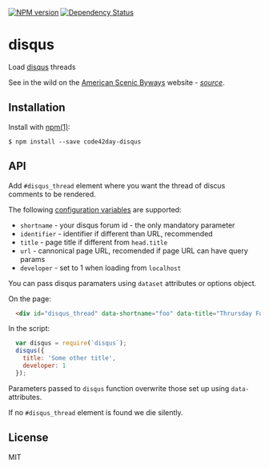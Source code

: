 [![NPM version][npm-image]][npm-url]
[![Dependency Status][gemnasium-image]][gemnasium-url]

# disqus

Load [disqus] threads

See in the wild on the [American Scenic Byways][byways.site] website - _[source][byways.src]_.


## Installation

Install with [npm(1)](https://www.npmjs.com):

    $ npm install --save code42day-disqus

## API


Add `#disqus_thread` element where you want the thread of discus comments to be rendered.

The following [configuration variables][disqus.config] are supported:

- `shortname` - your disqus forum id - the only mandatory parameter
- `identifier` - identifier if different than URL, recommended
- `title` - page title if different from `head.title`
- `url` - cannonical page URL, recomended if page URL can have query params
- `developer` - set to 1 when loading from `localhost`


You can pass disqus paramaters using `dataset` attributes or options object.

On the page:

```HTML
  <div id="disqus_thread" data-shortname="foo" data-title="Thrursday Foo Discussion"></div>
```

In the script:

```javascript
  var disqus = require(`disqus`);
  disqus({
    title: 'Some other title',
    developer: 1
  });
```

Parameters passed to `disqus` function overwrite those set up using `data-` attributes.

If no `#disqus_thread` element is found we die silently.

## License

  MIT


[disqus]: http://disqus.com
[disqus.config]: http://help.disqus.com/customer/portal/articles/472098-javascript-configuration-variables
[byways.site]: http://scenicbyways.info/byway/2286.html
[byways.src]: https://github.com/code42day/byways

[npm-image]: https://img.shields.io/npm/v/code42day-disqus.svg
[npm-url]: https://npmjs.org/package/code42day-disqus

[gemnasium-image]: https://img.shields.io/gemnasium/code42day/disqus.svg
[gemnasium-url]: https://gemnasium.com/code42day/disqus

